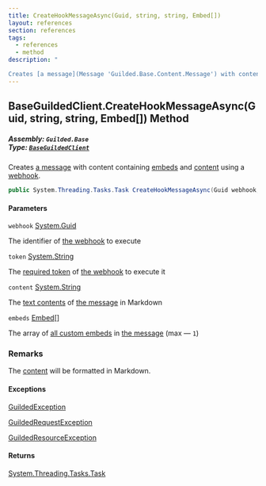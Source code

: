 ```yaml
---
title: CreateHookMessageAsync(Guid, string, string, Embed[])
layout: references
section: references
tags:
  - references
  - method
description: "

Creates [a message](Message 'Guilded.Base.Content.Message') with content containing [embeds](BaseGuildedClient.CreateHookMessageAsync(Guid,string,string,Embed[])#Guilded.Base.BaseGuildedClient.CreateHookMessageAsync(Guid,string,string,Guilded.Base.Embeds.Embed[]).embeds 'Guilded.Base.BaseGuildedClient.CreateHookMessageAsync(Guid, string, string, Guilded.Base.Embeds.Embed[]).embeds') and [content](BaseGuildedClient.CreateHookMessageAsync(Guid,string,string,Embed[])#Guilded.Base.BaseGuildedClient.CreateHookMessageAsync(Guid,string,string,Guilded.Base.Embeds.Embed[]).content 'Guilded.Base.BaseGuildedClient.CreateHookMessageAsync(Guid, string, string, Guilded.Base.Embeds.Embed[]).content') using a [webhook](BaseGuildedClient.CreateHookMessageAsync(Guid,string,string,Embed[])#Guilded.Base.BaseGuildedClient.CreateHookMessageAsync(Guid,string,string,Guilded.Base.Embeds.Embed[]).webhook 'Guilded.Base.BaseGuildedClient.CreateHookMessageAsync(Guid, string, string, Guilded.Base.Embeds.Embed[]).webhook')."
---
```


## BaseGuildedClient.CreateHookMessageAsync(Guid, string, string, Embed[]) Method
##### **Assembly:** `Guilded.Base`<br/>**Type:** [`BaseGuildedClient`](BaseGuildedClient 'Guilded.Base.BaseGuildedClient')

Creates [a message](Message 'Guilded.Base.Content.Message') with content containing [embeds](BaseGuildedClient.CreateHookMessageAsync(Guid,string,string,Embed[])#Guilded.Base.BaseGuildedClient.CreateHookMessageAsync(Guid,string,string,Guilded.Base.Embeds.Embed[]).embeds 'Guilded.Base.BaseGuildedClient.CreateHookMessageAsync(Guid, string, string, Guilded.Base.Embeds.Embed[]).embeds') and [content](BaseGuildedClient.CreateHookMessageAsync(Guid,string,string,Embed[])#Guilded.Base.BaseGuildedClient.CreateHookMessageAsync(Guid,string,string,Guilded.Base.Embeds.Embed[]).content 'Guilded.Base.BaseGuildedClient.CreateHookMessageAsync(Guid, string, string, Guilded.Base.Embeds.Embed[]).content') using a [webhook](BaseGuildedClient.CreateHookMessageAsync(Guid,string,string,Embed[])#Guilded.Base.BaseGuildedClient.CreateHookMessageAsync(Guid,string,string,Guilded.Base.Embeds.Embed[]).webhook 'Guilded.Base.BaseGuildedClient.CreateHookMessageAsync(Guid, string, string, Guilded.Base.Embeds.Embed[]).webhook').

```csharp
public System.Threading.Tasks.Task CreateHookMessageAsync(Guid webhook, string token, string content, params Guilded.Base.Embeds.Embed[] embeds);
```
#### Parameters

<a name='Guilded.Base.BaseGuildedClient.CreateHookMessageAsync(Guid,string,string,Guilded.Base.Embeds.Embed[]).webhook'></a>

`webhook` [System.Guid](https://docs.microsoft.com/en-us/dotnet/api/System.Guid 'System.Guid')

The identifier of [the webhook](Webhook 'Guilded.Base.Servers.Webhook') to execute

<a name='Guilded.Base.BaseGuildedClient.CreateHookMessageAsync(Guid,string,string,Guilded.Base.Embeds.Embed[]).token'></a>

`token` [System.String](https://docs.microsoft.com/en-us/dotnet/api/System.String 'System.String')

The [required token](Webhook.Token 'Guilded.Base.Servers.Webhook.Token') of [the webhook](Webhook 'Guilded.Base.Servers.Webhook') to execute it

<a name='Guilded.Base.BaseGuildedClient.CreateHookMessageAsync(Guid,string,string,Guilded.Base.Embeds.Embed[]).content'></a>

`content` [System.String](https://docs.microsoft.com/en-us/dotnet/api/System.String 'System.String')

The [text contents](Message.Content 'Guilded.Base.Content.Message.Content') of [the message](Message 'Guilded.Base.Content.Message') in Markdown

<a name='Guilded.Base.BaseGuildedClient.CreateHookMessageAsync(Guid,string,string,Guilded.Base.Embeds.Embed[]).embeds'></a>

`embeds` [Embed](Embed 'Guilded.Base.Embeds.Embed')[[]](https://docs.microsoft.com/en-us/dotnet/api/System.Array 'System.Array')

The array of [all custom embeds](Embed 'Guilded.Base.Embeds.Embed') in [the message](Message 'Guilded.Base.Content.Message') (max — `1`)

### Remarks
  
The [content](BaseGuildedClient.CreateHookMessageAsync(Guid,string,string,Embed[])#Guilded.Base.BaseGuildedClient.CreateHookMessageAsync(Guid,string,string,Guilded.Base.Embeds.Embed[]).content 'Guilded.Base.BaseGuildedClient.CreateHookMessageAsync(Guid, string, string, Guilded.Base.Embeds.Embed[]).content') will be formatted in Markdown.

#### Exceptions

[GuildedException](GuildedException 'Guilded.Base.GuildedException')

[GuildedRequestException](GuildedRequestException 'Guilded.Base.GuildedRequestException')

[GuildedResourceException](GuildedResourceException 'Guilded.Base.GuildedResourceException')

#### Returns
[System.Threading.Tasks.Task](https://docs.microsoft.com/en-us/dotnet/api/System.Threading.Tasks.Task 'System.Threading.Tasks.Task')